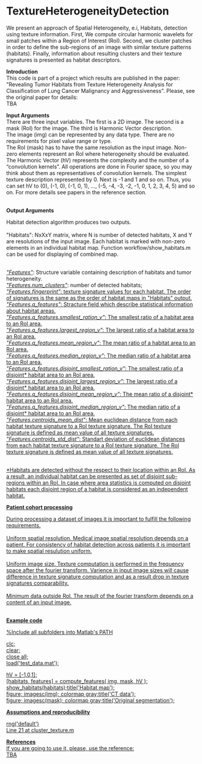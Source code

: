 # TextureHeterogeneityDetection
We present an approach of Spatial Heterogeneity, e.i, Habitats, detection using texture information. First, We compute circular harmonic wavelets for small patches within a Region of Interest (RoI). Second, we cluster patches in order to define the sub-regions of an image with similar texture patterns (habitats). Finally, information about resulting clusters and their texture signatures is presented as habitat descriptors.

<b>Introduction</b><br>
This code is part of a project which results are published in the paper: "Revealing Tumor Habitats from Texture Heterogeneity Analysis for Classification of Lung Cancer Malignancy and Aggressiveness". Please, see the original paper for details:<br>
TBA


<b>Input Arguments</b><br>
There are three input variables. The first is a 2D image. The second is a mask (RoI) for the image. The third is Harmonic Vector description.<br>
The image (img) can be represented by any data type. There are no requirements for pixel value range or type.<br>
The RoI (mask) has to have the same resolution as the input image. Non-zero elements represent an RoI where heterogeneity should be evaluated.<br>
The Harmonic Vector (hV) represents the complexity and the number of a “convolution kernels”. All operations are done in Fourier space, so you may think about them as representatives of convolution kernels. The simplest texture description represented by 0. Next is -1 and 1 and so on. Thus, you can set hV to (0), (-1, 0), (-1, 0, 1), ..., (-5, -4, -3, -2, -1, 0, 1, 2, 3, 4, 5) and so on. For more details see papers in the reference section.<br>
<br>


<b>Output Arguments</b><br>

Habitat detection algorithm produces two outputs.<br><br>
<ui>"Habitats"</ui>: NxXxY matrix, where N is number of detected habitats, X and Y are resolutions of the input image. Each habitat is marked with non-zero elements in an individual habitat map. Function workflow/show_habitats.m can be used for displaying of combined map.<br><br>

<u><i>"Features"</i></u>: Structure variable containing description of habitats and tumor heterogeneity.<br>
<u><i>"Features.num_clusters"</i></u>: number of detected habitats;<br>
<u><i>"Features.fingerprint"</i>: texture signature values for each habitat. The order of signatures is the same as the order of habitat maps in "Habitats" output.<br>
<u><i>"Features.q_features"</i></u>: Stracture field which describe statistical information about habitat areas.<br>
<u><i>"Features.q_features.smallest_ration_v"</i></u>: The smallest ratio of a habitat area to an RoI area.<br>
<u><i>"Features.q_features.largest_region_v"</i></u>: The largest ratio of a habitat area to an RoI area.<br>
<u><i>"Features.q_features.mean_region_v"</i></u>: The mean ratio of a habitat area to an RoI area.<br>
<u><i>"Features.q_features.median_region_v"</i></u>: The median ratio of a habitat area to an RoI area.<br>
<u><i>"Features.q_features.disjoint_smallest_ration_v"</i></u>: The smallest ratio of a disjoint* habitat area to an RoI area.<br>
<u><i>"Features.q_features.disjoint_largest_region_v"</i></u>: The largest ratio of a disjoint* habitat area to an RoI area.<br>
<u><i>"Features.q_features.disjoint_mean_region_v"</i></u>: The mean ratio of a disjoint* habitat area to an RoI area.<br>
<u><i>"Features.q_features.disjoint_median_region_v"</i></u>: The median ratio of a disjoint* habitat area to an RoI area.<br>
<u><i>"Features.centroids_mean_dist"</i></u>: Mean euclidean distance from each habitat texture signature to a RoI texture signature. The RoI texture signature is defined as mean value of all texture signatures.<br>
<u><i>	"Features.centroids_std_dist"</i></u>: Standart deviation of euclidean distances from each habitat texture signature to a RoI texture signature. The RoI texture signature is defined as mean value of all texture signatures.<br><br>


*Habitats are detected without the respect to their location within an RoI. As a result, an individual habitat can be presented as set of disjoint sub-regions within an RoI. In case where area statistics is computed on disjoint habitats each disjoint region of a habitat is considered as an independent habitat.<br>




<b>Patient cohort processing</b><br>

During processing a dataset of images it is important to fulfill the following requirements.<br><br>
Uniform spatial resolution. Medical image spatial resolution depends on a patient. For consistency of habitat detection across patients it is important to make spatial resulution uniform.<br><br>
Uniform image size. Texture computation is performed in the frequency space after the fourier transform. Varience in input image sizes will cause difference in texture signature computation and as a result drop in texture signatures comparability.<br><br>
Minimum data outside RoI. The result of the fourier transform depends on a content of an input image. <br><br>



<b>Example code</b>

%Include all subfolders into Matlab's PATH

clc;<br>
clear;<br>
close all;<br>
load('test_data.mat');<br>

hV = [-1,0,1];<br>
[habitats, features] = compute_features( img, mask, hV );<br>
show_habitats(habitats);title('Habitat map');<br>
figure; imagesc(img); colormap gray;title('CT data');<br>
figure; imagesc(mask); colormap gray;title('Original segmentation');<br>


<b>Assumptions and reproducibility</b>

rng('default')<br>
Line 21 at cluster_texture.m<br>

<b>References</b><br>
If you are going to use it, please, use the reference:<br>
TBA

